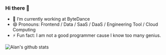 ### Hi there 👋

- 🔭 I’m currently working at ByteDance
- 😄 Pronouns: Frontend / Data / SaaS / DaaS / Engineering Tool / Cloud Computing
- ⚡ Fun fact: I am not a good programmer cause I know too many genius.

![Alan's github stats](https://github-readme-stats.vercel.app/api?username=alanwei&show_icons=true&theme=dark)
